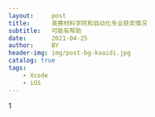 ```yaml
---
layout:     post
title:      美赛材料学院和自动化专业获奖情况
subtitle:   可能有帮助
date:       2021-04-25
author:     BY
header-img: img/post-bg-kuaidi.jpg
catalog: true
tags:
    - Xcode
    - iOS
---
```

1 

